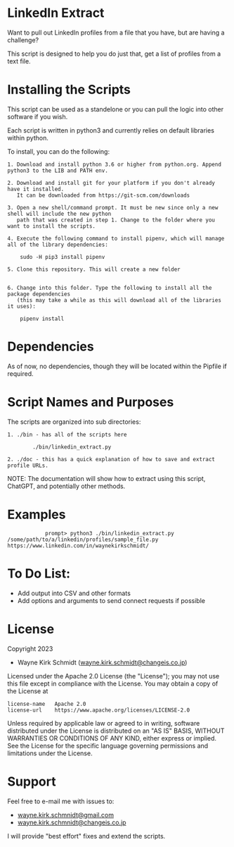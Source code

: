 LinkedIn Extract
================

Want to pull out LinkedIn profiles from a file that you have, but are having a challenge?

This script is designed to help you do just that, get a list of profiles from a text file.

Installing the Scripts
=======================

This script can be used as a standelone or you can pull the logic into other software if you wish.

Each script is written in python3 and currently relies on default libraries within python.

To install, you can do the following: 

    1. Download and install python 3.6 or higher from python.org. Append python3 to the LIB and PATH env.

    2. Download and install git for your platform if you don't already have it installed.
       It can be downloaded from https://git-scm.com/downloads
    
    3. Open a new shell/command prompt. It must be new since only a new shell will include the new python 
       path that was created in step 1. Change to the folder where you want to install the scripts.
    
    4. Execute the following command to install pipenv, which will manage all of the library dependencies:
    
        sudo -H pip3 install pipenv 

    5. Clone this repository. This will create a new folder
    

    6. Change into this folder. Type the following to install all the package dependencies 
       (this may take a while as this will download all of the libraries it uses):

        pipenv install
        
Dependencies
============

As of now, no dependencies, though they will be located within the Pipfile if required.

Script Names and Purposes
=========================

The scripts are organized into sub directories:

    1. ./bin - has all of the scripts here

            ./bin/linkedin_extract.py

    2. ./doc - this has a quick explanation of how to save and extract profile URLs.

NOTE: The documentation will show how to extract using this script, ChatGPT, and potentially other methods.

Examples
========

```
            prompt> python3 ./bin/linkedin_extract.py /some/path/to/a/linkedin/profiles/sample_file.py 
https://www.linkedin.com/in/waynekirkschmidt/
```

To Do List:
===========

* Add output into CSV and other formats
* Add options and arguments to send connect requests if possible

License
=======

Copyright 2023 

* Wayne Kirk Schmidt (wayne.kirk.schmidt@changeis.co.jp)

Licensed under the Apache 2.0 License (the "License");
you may not use this file except in compliance with the License.
You may obtain a copy of the License at

    license-name   Apache 2.0 
    license-url    https://www.apache.org/licenses/LICENSE-2.0

Unless required by applicable law or agreed to in writing, software
distributed under the License is distributed on an "AS IS" BASIS,
WITHOUT WARRANTIES OR CONDITIONS OF ANY KIND, either express or implied.
See the License for the specific language governing permissions and
limitations under the License.

Support
=======

Feel free to e-mail me with issues to: 

+   wayne.kirk.schmnidt@gmail.com
+   wayne.kirk.schmnidt@changeis.co.jp

I will provide "best effort" fixes and extend the scripts.

